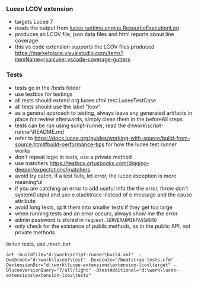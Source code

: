 ### Lucee LCOV extension

- targets Lucee 7
- reads the output from [lucee.runtime.engine.ResourceExecutionLog](https://github.com/lucee/Lucee/blob/7.0/core/src/main/java/lucee/runtime/engine/ResourceExecutionLog.java) 
- produces an LCOV file, json data files and html reports about line coverage
- this vs code extension supports the LCOV files produced https://marketplace.visualstudio.com/items?itemName=ryanluker.vscode-coverage-gutters

### Tests

- tests go in the /tests folder
- use testbox for testings
- all tests should extend  org.lucee.cfml.test.LuceeTestCase
- all tests should use the label "lcov"
- as a general approach to testing, always leave any generated artifacts in place for review afterwards, simply clean them in the beforeAll steps
- tests can be run using script-runner, read the d:\work\script-runner\README.md
- refer to https://docs.lucee.org/guides/working-with-source/build-from-source.html#build-performance-tips for how the lucee test runner works
- don't repeat logic in tests, use a private method
- use matchers https://testbox.ortusbooks.com/digging-deeper/expectations/matchers
- avoid try catch, if a test fails, let error, the lucee exception is more meaningful
- if you are catching an error to add useful info the the error, throw don't systemOutput and use e.stacktrace instead of e.message and the cause attribute
- avoid long tests, split them into smaller tests if they get too large
- when running tests and an error occurs, always show me the error
- admin password is stored in `request.SERVERADMINPASSWORD`
- only check for the existance of public methods, as in the public API, not private methods

to run tests, use `/test.bat`

```
ant -buildfile="d:\work\script-runner\build.xml"  -Dwebroot="d:\work\lucee7\test" -Dexecute="/bootstrap-tests.cfm" -DextensionDir="d:\work\lucee-extensions\extension-lcov\target" -DluceeVersionQuery="7/all/light" -DtestAdditional="d:\work\lucee-extensions\extension-lcov\tests"
```
